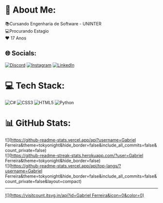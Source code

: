 # 💫 About Me:
📚Cursando Engenharia de Software - UNINTER<br>💻Procurando Estagio<br>❤ 17 Anos


## 🌐 Socials:
[![Discord](https://img.shields.io/badge/Discord-%237289DA.svg?logo=discord&logoColor=white)](https://discord.gg/https://discord.gg/PGUr2NDaCc) [![Instagram](https://img.shields.io/badge/Instagram-%23E4405F.svg?logo=Instagram&logoColor=white)](https://instagram.com/joaogabrielpro) [![LinkedIn](https://img.shields.io/badge/LinkedIn-%230077B5.svg?logo=linkedin&logoColor=white)](https://linkedin.com/in/gabriel-ferreira-439383208) 

# 💻 Tech Stack:
![C#](https://img.shields.io/badge/c%23-%23239120.svg?style=for-the-badge&logo=csharp&logoColor=white) ![CSS3](https://img.shields.io/badge/css3-%231572B6.svg?style=for-the-badge&logo=css3&logoColor=white) ![HTML5](https://img.shields.io/badge/html5-%23E34F26.svg?style=for-the-badge&logo=html5&logoColor=white) ![Python](https://img.shields.io/badge/python-3670A0?style=for-the-badge&logo=python&logoColor=ffdd54)
# 📊 GitHub Stats:
![](https://github-readme-stats.vercel.app/api?username=Gabriel Ferreira&theme=tokyonight&hide_border=false&include_all_commits=false&count_private=false)<br/>
![](https://github-readme-streak-stats.herokuapp.com/?user=Gabriel Ferreira&theme=tokyonight&hide_border=false)<br/>
![](https://github-readme-stats.vercel.app/api/top-langs/?username=Gabriel Ferreira&theme=tokyonight&hide_border=false&include_all_commits=false&count_private=false&layout=compact)

---
[![](https://visitcount.itsvg.in/api?id=Gabriel Ferreira&icon=0&color=0)](https://visitcount.itsvg.in)

<!-- Proudly created with GPRM ( https://gprm.itsvg.in ) -->